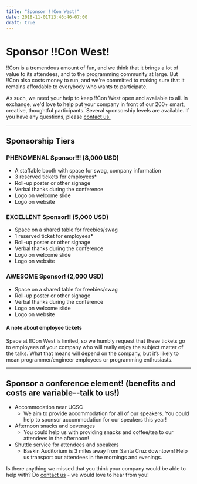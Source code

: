 ```yaml
--- 
title: "Sponsor !!Con West!"
date: 2018-11-01T13:46:46-07:00
draft: true
---
```


# Sponsor !!Con West!

!!Con is a tremendous amount of fun, and we think that it brings a lot of value
to its attendees, and to the programming community at large.  But !!Con also
costs money to run, and we're committed to making sure that it remains
affordable to everybody who wants to participate.

As such, we need your help to keep !!Con West open and available to all.  In
exchange, we'd love to help put your company in front of our 200+ smart,
creative, thoughtful participants.  Several sponsorship levels are available. If
you have any questions, please [contact us.](mailto:west-2020@exclamation.foundation)

---

## Sponsorship Tiers

### PHENOMENAL Sponsor!!! (8,000 USD)
* A staffable booth with space for swag, company information
* 3 reserved tickets for employees*
* Roll-up poster or other signage
* Verbal thanks during the conference
* Logo on welcome slide
* Logo on website

### EXCELLENT Sponsor!! (5,000 USD)
* Space on a shared table for freebies/swag
* 1 reserved ticket for employees*
* Roll-up poster or other signage
* Verbal thanks during the conference
* Logo on welcome slide
* Logo on website

### AWESOME Sponsor! (2,000 USD)
* Space on a shared table for freebies/swag
* Roll-up poster or other signage
* Verbal thanks during the conference
* Logo on welcome slide
* Logo on website

#### A note about employee tickets
 Space at !!Con West is limited, so we humbly request that these tickets go to
 employees of your company who will really enjoy the subject matter of the talks.
 What that means will depend on the company, but it’s likely to mean
 programmer/engineer employees or programming enthusiasts.

---

## Sponsor a conference element! (benefits and costs are variable--talk to us!)
* Accommodation near UCSC
  * We aim to provide accommodation for all of our speakers. You could help to
    sponsor accommodation for our speakers this year!
* Afternoon snacks and beverages
  * You could help us with providing snacks and coffee/tea to our attendees in
    the afternoon!
* Shuttle service for attendees and speakers
  * Baskin Auditorium is 3 miles away from Santa Cruz downtown! Help us
    transport our attendees in the mornings and evenings.

Is there anything we missed that you think your company would be able to help
with? Do [contact us](mailto:west-2020@exclamation.foundation) - we would love to hear
from you!
